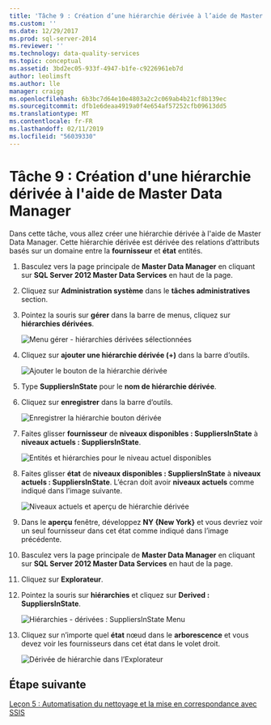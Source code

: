 ```yaml
---
title: 'Tâche 9 : Création d’une hiérarchie dérivée à l’aide de Master Data Manager | Microsoft Docs'
ms.custom: ''
ms.date: 12/29/2017
ms.prod: sql-server-2014
ms.reviewer: ''
ms.technology: data-quality-services
ms.topic: conceptual
ms.assetid: 3bd2ec05-933f-4947-b1fe-c9226961eb7d
author: leolimsft
ms.author: lle
manager: craigg
ms.openlocfilehash: 6b3bc7d64e10e4803a2c2c069ab4b21cf8b139ec
ms.sourcegitcommit: dfb1e6deaa4919a0f4e654af57252cfb09613dd5
ms.translationtype: MT
ms.contentlocale: fr-FR
ms.lasthandoff: 02/11/2019
ms.locfileid: "56039330"
---
```

# <a name="task-9-creating-a-derived-hierarchy-using-master-data-manager"></a>Tâche 9 : Création d'une hiérarchie dérivée à l'aide de Master Data Manager
  Dans cette tâche, vous allez créer une hiérarchie dérivée à l'aide de Master Data Manager. Cette hiérarchie dérivée est dérivée des relations d’attributs basés sur un domaine entre la **fournisseur** et **état** entités.  
  
1.  Basculez vers la page principale de **Master Data Manager** en cliquant sur **SQL Server 2012 Master Data Services** en haut de la page.  
  
2.  Cliquez sur **Administration système** dans le **tâches administratives** section.  
  
3.  Pointez la souris sur **gérer** dans la barre de menus, cliquez sur **hiérarchies dérivées**.  
  
     ![Menu gérer - hiérarchies dérivées sélectionnées](../../2014/tutorials/media/et-creatingaderivedhierarchyusingmdm-01.jpg "Menu gérer - hiérarchies dérivées sélectionnées")  
  
4.  Cliquez sur **ajouter une hiérarchie dérivée (+)** dans la barre d’outils.  
  
     ![Ajouter le bouton de la hiérarchie dérivée](../../2014/tutorials/media/et-creatingaderivedhierarchyusingmdm-02.jpg "ajouter le bouton de la hiérarchie dérivée")  
  
5.  Type **SuppliersInState** pour le **nom de hiérarchie dérivée**.  
  
6.  Cliquez sur **enregistrer** dans la barre d’outils.  
  
     ![Enregistrer la hiérarchie bouton dérivée](../../2014/tutorials/media/et-creatingaderivedhierarchyusingmdm-03.jpg "enregistrer la bouton de la hiérarchie dérivée")  
  
7.  Faites glisser **fournisseur** de **niveaux disponibles : SuppliersInState** à **niveaux actuels : SuppliersInState**.  
  
     ![Entités et hiérarchies pour le niveau actuel disponibles](../../2014/tutorials/media/et-creatingaderivedhierarchyusingmdm-04.jpg "entités et hiérarchies pour le niveau actuel disponibles")  
  
8.  Faites glisser **état** de **niveaux disponibles : SuppliersInState** à **niveaux actuels : SuppliersInState**. L’écran doit avoir **niveaux actuels** comme indiqué dans l’image suivante.  
  
     ![Niveaux actuels et aperçu de hiérarchie dérivée](../../2014/tutorials/media/et-creatingaderivedhierarchyusingmdm-05.jpg "niveaux actuels et aperçu de hiérarchie dérivée")  
  
9. Dans le **aperçu** fenêtre, développez **NY {New York}** et vous devriez voir un seul fournisseur dans cet état comme indiqué dans l’image précédente.  
  
10. Basculez vers la page principale de **Master Data Manager** en cliquant sur **SQL Server 2012 Master Data Services** en haut de la page.  
  
11. Cliquez sur **Explorateur**.  
  
12. Pointez la souris sur **hiérarchies** et cliquez sur **Derived : SuppliersInState**.  
  
     ![Hiérarchies - dérivées : SuppliersInState Menu](../../2014/tutorials/media/et-creatingaderivedhierarchyusingmdm-06.jpg "hiérarchies - dérivées : SuppliersInState Menu")  
  
13. Cliquez sur n’importe quel **état** nœud dans le **arborescence** et vous devez voir les fournisseurs dans cet état dans le volet droit.  
  
     ![Dérivée de hiérarchie dans l’Explorateur](../../2014/tutorials/media/et-creatingaderivedhierarchyusingmdm-07.jpg "dérivée de hiérarchie dans l’Explorateur")  
  
## <a name="next-step"></a>Étape suivante  
 [Leçon 5 : Automatisation du nettoyage et la mise en correspondance avec SSIS](../../2014/tutorials/lesson-5-automating-the-cleansing-and-matching-using-ssis.md)  
  
  
